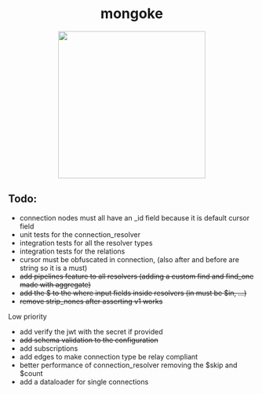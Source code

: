 
<h1 align="center">mongoke</h1>
<p align="center">
  <img width="300" src="https://github.com/remorses/mongoke/blob/master/.github/logo.png?raw=true">
</p>

## Todo:
- connection nodes must all have an _id field because it is default cursor field
- unit tests for the connection_resolver
- integration tests for all the resolver types
- integration tests for the relations
- cursor must be obfuscated in connection, (also after and before are string so it is a must)
- ~~add pipelines feature to all resolvers (adding a custom find and find_one made with aggregate)~~
- ~~add the $ to the where input fields inside resolvers (in must be $in, ...)~~
- ~~remove strip_nones after asserting v1 works~~

Low priority
- add verify the jwt with the secret if provided
- ~~add schema validation to the configuration~~
- add subscriptions
- add edges to make connection type be relay compliant 
- better performance of connection_resolver removing the $skip and $count
- add a dataloader for single connections
